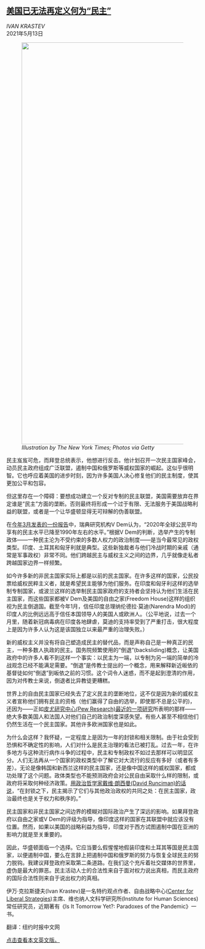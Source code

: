 <!--1620886021000-->
[美国已无法再定义何为“民主”](https://cn.nytimes.com/opinion/20210513/biden-democracy-alliance/)
------

<address>IVAN KRASTEV</address><time pudate="2021-05-13 02:00:23" datetime="2021-05-13 02:00:23">2021年5月13日</time><figure class="article-span-photo"><img src="https://static01.nyt.com/images/2021/05/12/opinion/12krastev/12krastev-master1050.jpg" width="1050" height="1050"><figcaption> <cite>Illustration by The New York Times; Photos via Getty</cite></figcaption></figure><section class="article-body"><p>民主岌岌可危，而拜登总统表示，他想进行反击。他计划召开一次民主国家峰会，动员民主政府组成广泛联盟，遏制中国和俄罗斯等威权国家的崛起。这似乎很明智。它也呼应着美国的进步时刻，因为许多美国人决心修复他们的民主制度，使其更加公平和包容。</p><p>但这里存在一个障碍：要想成功建立一个反对专制的民主联盟，美国需要放弃在界定谁是“民主”方面的垄断。否则最终将形成一个过于有限、无法服务于美国战略利益的联盟，或者是一个让华盛顿显得无可辩解的伪善联盟。</p><p>在<a rel="noopener noreferrer" target="_blank" href="https://www.v-dem.net/media/filer_public/74/8c/748c68ad-f224-4cd7-87f9-8794add5c60f/dr_2021_updated.pdf" title="Link: https://www.v-dem.net/media/filer_public/74/8c/748c68ad-f224-4cd7-87f9-8794add5c60f/dr_2021_updated.pdf">今年3月发表的一份报告</a>中，瑞典研究机构V Dem认为，“2020年全球公民平均享有的民主水平已降至1990年左右的水平。”根据V Dem的判断，选举产生的专制政体——一种民主沦为不受约束的多数人权力的政治制度——是当今最常见的政权类型。印度、土耳其和匈牙利就是典型。这些新独裁者与他们冷战时期的亲戚（通常是军事政权）非常不同。他们跨越民主与威权主义之间的边界，几乎就像走私者跨越国家边界一样频繁。</p><p>如今许多新的非民主国家实际上都是以前的民主国家。在许多这样的国家，公民投票给威权民粹主义者，就是希望民主能够为他们服务。在印度和匈牙利这样的选举制专制国家，或波兰这样的选举制民主国家政府的支持者会坚持认为他们生活在民主国家，而这些国家都被V Dem及美国的自由之家(Freedom House)这样的组织视为民主倒退国。截至今年1月，信任印度总理纳伦德拉·莫迪(Narendra Modi)的印度人的比例远远高于信任本国领导人的美国人或欧洲人。（公平地说，过去一个月里，随着新冠病毒病在印度各地肆虐，莫迪的支持率受到了严重打击，很大程度上是因为许多人认为这是该国独立以来最严重的治理失败。）</p><p>新的威权主义并没有将自己塑造成民主的替代品，而是声称自己是一种真正的民主，一种多数人执政的民主。国务院频繁使用的“倒退”(backsliding)概念，让美国政府中的许多人看不到这样一个事实：以民主为一端，以专制为另一端的简单的冷战观念已经不能满足需要。“倒退”是传教士提出的一个概念，用来解释新近皈依的基督徒如何“倒退”到皈依之前的习惯。这个词令人迷惑，而不是起到澄清的作用，因为对传教士来说，倒退者比异教徒更糟糕。</p><p>世界上的自由民主国家已经失去了定义民主的垄断地位，这不仅是因为新的威权主义者宣称他们拥有民主的资格（他们赢得了自由的选举，即使那不总是公平的)，还因为——正如<a rel="noopener noreferrer" target="_blank" href="https://www.pewresearch.org/global/2021/03/31/many-in-us-western-europe-say-their-political-system-needs-major-reform/" title="Link: https://www.pewresearch.org/global/2021/03/31/many-in-us-western-europe-say-their-political-system-needs-major-reform/">皮尤研究中心(Pew Research)最近的一项研究</a>所表明的那样——绝大多数美国人和法国人对他们自己的政治制度深感失望。有些人甚至不相信他们仍然生活在一个民主国家。其他许多欧洲国家也是如此。</p><p>为什么会这样？我怀疑，一定程度上是因为一年的封锁和相关限制。由于社会受到恐惧和不确定性的影响，人们对什么是民主治理的看法已被打乱。过去一年，在许多地方与这种流行病作斗争的过程中，民主和专制政权不如过去那样可以明显区分。人们无法再从一个国家的政权类型中了解它对大流行的反应有多好（或者有多差）。无论是像韩国和新西兰这样的民主国家，还是像中国这样的威权国家，都成功处理了这个问题。政体类型也不能预测政府会对公民自由采取什么样的限制，或政府将采取何种经济政策。<a rel="noopener noreferrer" target="_blank" href="https://www.theguardian.com/commentisfree/2020/mar/27/coronavirus-politics-lockdown-hobbes">用政治哲学家戴维·朗西曼(David Runciman)的话说</a>，“在封锁之下，民主揭示了它们与其他政治政权的共同之处：在民主国家，政治最终也是关于权力和秩序的。”</p><p>民主国家和非民主国家之间边界的模糊对国际政治产生了深远的影响。如果拜登政府以自由之家或V Dem的评级为指导，像印度这样的国家在其联盟中就应该没有位置。然而，如果以美国的战略利益为指导，印度对于西方试图遏制中国在亚洲的影响力就是至关重要的。</p><p>因此，华盛顿面临一个选择。它应当要么假惺惺地假装印度和土耳其等国是民主国家，以便遏制中国，要么在言辞上把遏制中国和俄罗斯的努力与恢复全球民主的努力脱钩。我建议拜登政府采取第二条道路。在我们这个充斥着社交媒体的世界里，虚伪是最大的罪恶。民主活动人士的合法性来自于面对权力说出真相，而民主政府的国际合法性则来自于说出权力的真相。</p></section><footer class="author-info"><p>伊万·克拉斯捷夫(Ivan Krastev)是一名特约观点作者、自由战略中心(<a rel="nofollow" target="_blank" href="http://www.cls-sofia.org/en/">Center for Liberal Strategies</a>)主席、维也纳人文科学研究所(Institute for Human Sciences)常任研究员，近期著有《Is It Tomorrow Yet?: Paradoxes of the Pandemic》一书。</p><p>翻译：纽约时报中文网</p><p><a rel="nofollow" target="_blank" href="https://www.nytimes.com/2021/05/12/opinion/biden-democracy-alliance.html">点击查看本文英文版。</a></p></footer>
